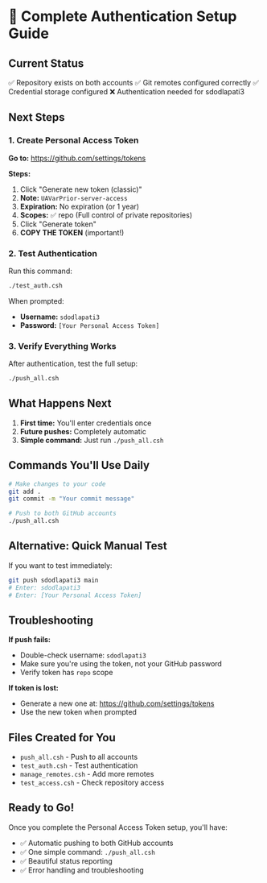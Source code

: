 # 🔐 Complete Authentication Setup Guide

## Current Status
✅ Repository exists on both accounts
✅ Git remotes configured correctly
✅ Credential storage configured
❌ Authentication needed for sdodlapati3

## Next Steps

### 1. Create Personal Access Token

**Go to:** https://github.com/settings/tokens

**Steps:**
1. Click "Generate new token (classic)"
2. **Note:** `UAVarPrior-server-access`
3. **Expiration:** No expiration (or 1 year)
4. **Scopes:** ✅ repo (Full control of private repositories)
5. Click "Generate token"
6. **COPY THE TOKEN** (important!)

### 2. Test Authentication

Run this command:
```bash
./test_auth.csh
```

When prompted:
- **Username:** `sdodlapati3`
- **Password:** `[Your Personal Access Token]`

### 3. Verify Everything Works

After authentication, test the full setup:
```bash
./push_all.csh
```

## What Happens Next

1. **First time:** You'll enter credentials once
2. **Future pushes:** Completely automatic
3. **Simple command:** Just run `./push_all.csh`

## Commands You'll Use Daily

```bash
# Make changes to your code
git add .
git commit -m "Your commit message"

# Push to both GitHub accounts
./push_all.csh
```

## Alternative: Quick Manual Test

If you want to test immediately:
```bash
git push sdodlapati3 main
# Enter: sdodlapati3
# Enter: [Your Personal Access Token]
```

## Troubleshooting

**If push fails:**
- Double-check username: `sdodlapati3`
- Make sure you're using the token, not your GitHub password
- Verify token has `repo` scope

**If token is lost:**
- Generate a new one at: https://github.com/settings/tokens
- Use the new token when prompted

## Files Created for You

- `push_all.csh` - Push to all accounts
- `test_auth.csh` - Test authentication
- `manage_remotes.csh` - Add more remotes
- `test_access.csh` - Check repository access

## Ready to Go!

Once you complete the Personal Access Token setup, you'll have:
- ✅ Automatic pushing to both GitHub accounts
- ✅ One simple command: `./push_all.csh`
- ✅ Beautiful status reporting
- ✅ Error handling and troubleshooting
